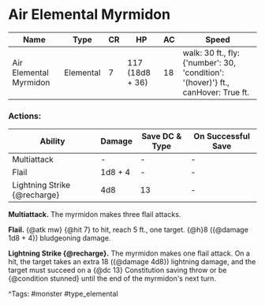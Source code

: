# Air Elemental Myrmidon

| Name | Type | CR | HP | AC | Speed |
|------|------|----|----|----|-------|
| Air Elemental Myrmidon | Elemental | 7 | 117 (18d8 + 36) | 18 | walk: 30 ft., fly: {'number': 30, 'condition': '(hover)'} ft., canHover: True ft. |

### Actions:

| Ability | Damage | Save DC & Type | On Successful Save |
|---------|--------|----------------|--------------------|
| Multiattack | - | - | - |
| Flail | 1d8 + 4 | - | - |
| Lightning Strike {@recharge} | 4d8 | 13 | - |


**Multiattack.** The myrmidon makes three flail attacks.

**Flail.** {@atk mw} {@hit 7} to hit, reach 5 ft., one target. {@h}8 ({@damage 1d8 + 4}) bludgeoning damage.

**Lightning Strike {@recharge}.** The myrmidon makes one flail attack. On a hit, the target takes an extra 18 ({@damage 4d8}) lightning damage, and the target must succeed on a {@dc 13} Constitution saving throw or be {@condition stunned} until the end of the myrmidon's next turn.

^Tags: #monster #type_elemental